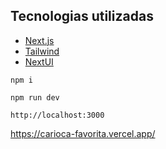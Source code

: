 ## Tecnologias utilizadas
- [Next.js](https://nextjs.org/)
- [Tailwind](https://tailwindcss.com/)
- [NextUI](https://nextui.org/)


```
npm i
```

```
npm run dev
```

```
http://localhost:3000
```

https://carioca-favorita.vercel.app/
 
